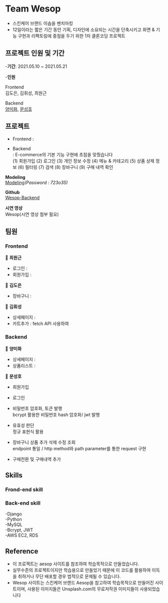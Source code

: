 # Team Wesop

- 스킨케어 브랜드 이솝을 벤치마킹
- 12일이라는 짧은 기간 동안 기획, 디자인에 소요되는 시간을 단축시키고 화면 & 기능 구현과 리팩토링에 중점을 두기 위한 1차 클론코딩 프로젝트

## 프로젝트 인원 및 기간

-**기간**: 2021.05.10 ~ 2021.05.21

-**인원**  

Frontend  
김도은, 김휘성, 최원근 

Backend  
[양미화](https://github.com/hwaya2828), [문성호](https://github.com/Room9)

## 프로젝트 

- Frontend 
: 

- Backend  
: E-commerce의 기본 기능 구현에 초점을 맞췄습니다  
(1) 회원가입 (2) 로그인 (3) 개인 정보 수정 (4) 메뉴 & 카테고리 (5) 상품 상제 정보 (6) 필터링 (7) 검색 (8) 장바구니 (9) 구매 내역 확인  
            
**Modeling**   
[Modeling](https://aquerytool.com:443/aquerymain/index/?rurl=8afb35f3-b4f6-4dd1-aae2-b0497e086eeb)*(Password : 723o35)*

**Github**   
[Wesop-Backend](https://github.com/wecode-bootcamp-korea/20-1st-WESOP-backend)

**시연 영상**    
Wesop(시연 영상 첨부 필요)

## 팀원


### Frontend 

🧼 **최원근**

  - 로그인 : 
  - 회원가입 :

  

🧴 **김도은**

  - 장바구니 :

  

🛀 **김휘성**

  - 상세페이지 :
  - 카트추가 : fetch API 사용하여

### Backend

🧴 **양미화**

  - 상세페이지 : 
  - 상품리스트 :

  

🧼 **문성호**

  - 회원가입 
  
  - 로그인
  
  - 비밀번호 암호화, 토큰 발행  
    bcrypt 활용한 비밀번호 hash 암호화/ jwt 발행
    
  - 유효성 판단  
    정규 표현식 활용
    
  - 장바구니 상품 추가 삭제 수정 조회   
    endpoint 통일 / http method와 path parameter를 통한 request 구현
   
  - 구매전환 및 구매내역 추가

## Skills

### Frond-end skill

### Back-end skill
-Django  
-Python  
-MySQL  
-Bcrypt, JWT  
-AWS EC2, RDS  

## Reference
- 이 프로젝트는 aesop 사이트를 참조하여 학습목적으로 만들었습니다.
- 실무수준의 프로젝트이지만 학습용으로 만들었기 때문에 이 코드를 활용하여 이득을 취하거나 무단 배포할 경우 법적으로 문제될 수 있습니다.
- Wesop 사이트는 스킨케어 브랜드 Aesop을 참고하여 학습목적으로 만들어진 사이트이며, 사용된 이미지들은 Unsplash.com의 무료저작권 이미지들이 사용되었습니다

